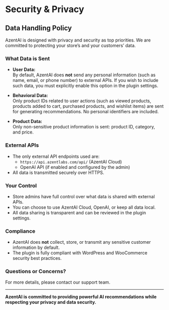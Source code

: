 # Security & Privacy

## Data Handling Policy

AzentAI is designed with privacy and security as top priorities. We are committed to protecting your store’s and your customers’ data.

### What Data is Sent

- **User Data:**  
  By default, AzentAI does **not** send any personal information (such as name, email, or phone number) to external APIs. If you wish to include such data, you must explicitly enable this option in the plugin settings.

- **Behavioral Data:**  
  Only product IDs related to user actions (such as viewed products, products added to cart, purchased products, and wishlist items) are sent for generating recommendations. No personal identifiers are included.

- **Product Data:**  
  Only non-sensitive product information is sent: product ID, category, and price.

### External APIs

- The only external API endpoints used are:
  - `https://api.azentlabs.com/api/` (AzentAI Cloud)
  - OpenAI API (if enabled and configured by the admin)
- All data is transmitted securely over HTTPS.

### Your Control

- Store admins have full control over what data is shared with external APIs.
- You can choose to use AzentAI Cloud, OpenAI, or keep all data local.
- All data sharing is transparent and can be reviewed in the plugin settings.

### Compliance

- AzentAI does **not** collect, store, or transmit any sensitive customer information by default.
- The plugin is fully compliant with WordPress and WooCommerce security best practices.

### Questions or Concerns?

For more details, please contact our support team.

---

**AzentAI is committed to providing powerful AI recommendations while respecting your privacy and data security.**
